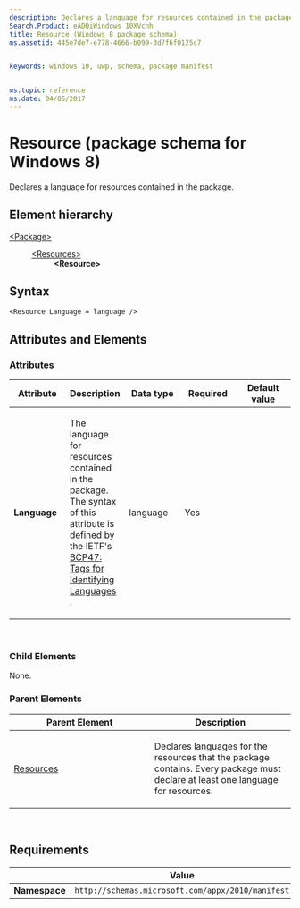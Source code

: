 ```yaml
---
description: Declares a language for resources contained in the package.
Search.Product: eADQiWindows 10XVcnh
title: Resource (Windows 8 package schema)
ms.assetid: 445e7de7-e778-4666-b099-3d7f6f0125c7


keywords: windows 10, uwp, schema, package manifest


ms.topic: reference
ms.date: 04/05/2017
---
```


# Resource (package schema for Windows 8)


Declares a language for resources contained in the package.

## Element hierarchy

<dl>
<dt><a href="element-package.md">&lt;Package&gt;</a></dt>
<dd>
<dl>
<dt><a href="element-resources.md">&lt;Resources&gt;</a></dt>
<dd><b>&lt;Resource&gt;</b></dd>
</dl>
</dd>
</dl>

## Syntax

``` syntax
<Resource Language = language />
```

## Attributes and Elements


### Attributes

<table>
<colgroup>
<col width="20%" />
<col width="20%" />
<col width="20%" />
<col width="20%" />
<col width="20%" />
</colgroup>
<thead>
<tr class="header">
<th>Attribute</th>
<th>Description</th>
<th>Data type</th>
<th>Required</th>
<th>Default value</th>
</tr>
</thead>
<tbody>
<tr class="odd">
<td><strong>Language</strong></td>
<td><p>The language for resources contained in the package. The syntax of this attribute is defined by the IETF's <a href="https://www.rfc-editor.org/rfc/bcp/bcp47.txt">BCP47: Tags for Identifying Languages</a> .</p></td>
<td>language</td>
<td>Yes</td>
<td></td>
</tr>
</tbody>
</table>

 

### Child Elements

None.

### Parent Elements

<table>
<colgroup>
<col width="50%" />
<col width="50%" />
</colgroup>
<thead>
<tr class="header">
<th>Parent Element</th>
<th>Description</th>
</tr>
</thead>
<tbody>
<tr class="odd">
<td><a href="element-resources.md">Resources</a> </td>
<td><p>Declares languages for the resources that the package contains. Every package must declare at least one language for resources.</p></td>
</tr>
</tbody>
</table>

 

## Requirements

|               |     Value                                                        |
|---------------|-------------------------------------------------------------|
| **Namespace** | `http://schemas.microsoft.com/appx/2010/manifest` |

 

 



